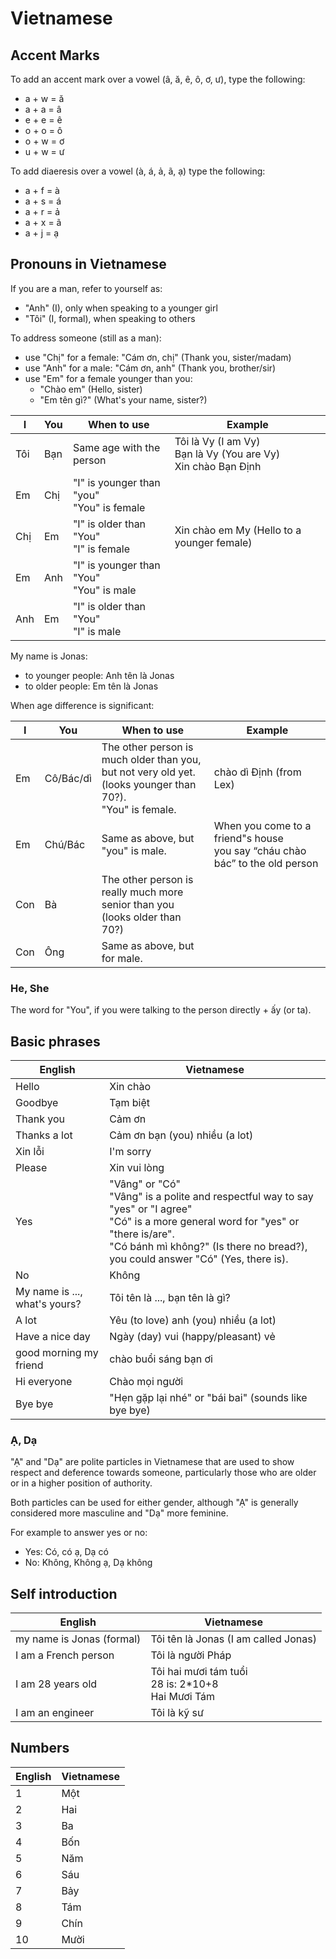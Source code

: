 # Vietnamese

## Accent Marks

To add an accent mark over a vowel (â, ă, ê, ô, ơ, ư), type the following:

- a + w = ă
- a + a = â
- e + e = ê
- o + o = ô
- o + w = ơ
- u + w = ư

To add diaeresis over a vowel (à, á, ả, ã, ạ) type the following:

- a + f = à
- a + s = á
- a + r = ả
- a + x = ã
- a + j = ạ

## Pronouns in Vietnamese

If you are a man, refer to yourself as:

- "Anh" (I), only when speaking to a younger girl
- "Tôi" (I, formal), when speaking to others

To address someone (still as a man):

- use "Chị" for a female: "Cám ơn, chị" (Thank you, sister/madam)
- use "Anh" for a male: "Cám ơn, anh" (Thank you, brother/sir)
- use "Em" for a female younger than you:
  - "Chào em" (Hello, sister)
  - "Em tên gì?" (What's your name, sister?)

| I   | You | When to use                                  | Example                                                            |
| --- | --- | -------------------------------------------- | ------------------------------------------------------------------ |
| Tôi | Bạn | Same age with the person                     | Tôi là Vy (I am Vy)<br>Bạn là Vy (You are Vy)<br>Xin chào Bạn Định |
| Em  | Chị | "I" is younger than "you"<br>"You" is female |                                                                    |
| Chị | Em  | "I" is older than "You"<br>"I" is female     | Xin chào em My (Hello to a younger female)                         |
| Em  | Anh | "I" is younger than "You"<br>"You" is male   |
| Anh | Em  | "I" is older than "You"<br>"I" is male       |

My name is Jonas:

- to younger people: Anh tên là Jonas
- to older people: Em tên là Jonas

When age difference is significant:

| I   | You       | When to use                                                                                                        | Example                                                                        |
| --- | --------- | ------------------------------------------------------------------------------------------------------------------ | ------------------------------------------------------------------------------ |
| Em  | Cô/Bác/dì | The other person is much older than you,<br>but not very old yet.<br>(looks younger than 70?).<br>"You" is female. | chào dì Định (from Lex)                                                        |
| Em  | Chú/Bác   | Same as above, but "you" is male.                                                                                  | When you come to a friend"s house<br>you say “cháu chào bác” to the old person |
| Con | Bà        | The other person is really much more<br>senior than you<br>(looks older than 70?)                                  |                                                                                |
| Con | Ông       | Same as above, but for male.                                                                                       |                                                                                |

### He, She

The word for "You", if you were talking to the person directly + ấy (or ta).

## Basic phrases

| English                       | Vietnamese                                                                                                                                                                                                                        |
| ----------------------------- | --------------------------------------------------------------------------------------------------------------------------------------------------------------------------------------------------------------------------------- |
| Hello                         | Xin chào                                                                                                                                                                                                                          |
| Goodbye                       | Tạm biệt                                                                                                                                                                                                                          |
| Thank you                     | Cảm ơn                                                                                                                                                                                                                            |
| Thanks a lot                  | Cảm ơn bạn (you) nhiều (a lot)                                                                                                                                                                                                    |
| Xin lỗi                       | I'm sorry                                                                                                                                                                                                                         |
| Please                        | Xin vui lòng                                                                                                                                                                                                                      |
| Yes                           | "Vâng" or "Có"<br>"Vâng" is a polite and respectful way to say "yes" or "I agree"<br>"Có" is a more general word for "yes" or "there is/are".<br>"Có bánh mì không?" (Is there no bread?), you could answer "Có" (Yes, there is). |
| No                            | Không                                                                                                                                                                                                                             |
| My name is ..., what's yours? | Tôi tên là ..., bạn tên là gì?                                                                                                                                                                                                    |
| A lot                         | Yêu (to love) anh (you) nhiều (a lot)                                                                                                                                                                                             |
| Have a nice day               | Ngày (day) vui (happy/pleasant) vẻ                                                                                                                                                                                                |
| good morning my friend        | chào buổi sáng bạn ơi                                                                                                                                                                                                             |
| Hi everyone                   | Chào mọi người                                                                                                                                                                                                                    |
| Bye bye                       | "Hẹn gặp lại nhé" or "bái bai" (sounds like bye bye)                                                                                                                                                                              |

### Ạ, Dạ

"Ạ" and "Dạ" are polite particles in Vietnamese that are used to show respect and deference towards someone, particularly those who are older or in a higher position of authority.

Both particles can be used for either gender, although "Ạ" is generally considered more masculine and "Dạ" more feminine.

For example to answer yes or no:

- Yes: Có, có ạ, Dạ có
- No: Không, Không ạ, Dạ không

## Self introduction

| English                   | Vietnamese                                             |
| ------------------------- | ------------------------------------------------------ |
| my name is Jonas (formal) | Tôi tên là Jonas (I am called Jonas)                   |
| I am a French person      | Tôi là người Pháp                                      |
| I am 28 years old         | Tôi hai mươi tám tuổi<br>28 is: 2*10+8<br>Hai Mươi Tám |
| I am an engineer          | Tôi là kỹ sư                                           |

## Numbers

| English | Vietnamese |
| ------- | ---------- |
| 1       | Một        |
| 2       | Hai        |
| 3       | Ba         |
| 4       | Bốn        |
| 5       | Năm        |
| 6       | Sáu        |
| 7       | Bảy        |
| 8       | Tám        |
| 9       | Chín       |
| 10      | Mười       |
